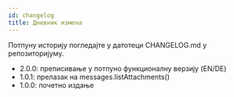 ```yaml
---
id: changelog
title: Дневник измена
---
```


Потпуну историју погледајте у датотеци CHANGELOG.md у репозиторијуму.

- 2.0.0: преписивање у потпуно функционалну верзију (EN/DE)
- 1.0.1: прелазак на messages.listAttachments()
- 1.0.0: почетно издање

